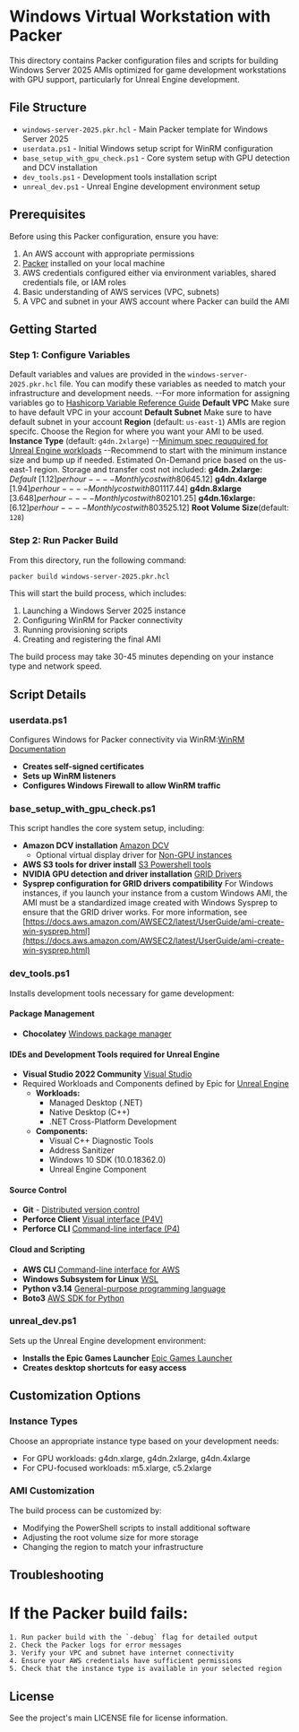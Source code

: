 # Windows Virtual Workstation with Packer

This directory contains Packer configuration files and scripts for building Windows Server 2025 AMIs optimized for game development workstations with GPU support, particularly for Unreal Engine development.

## File Structure

- `windows-server-2025.pkr.hcl` - Main Packer template for Windows Server 2025
- `userdata.ps1` - Initial Windows setup script for WinRM configuration
- `base_setup_with_gpu_check.ps1` - Core system setup with GPU detection and DCV installation
- `dev_tools.ps1` - Development tools installation script
- `unreal_dev.ps1` - Unreal Engine development environment setup

## Prerequisites

Before using this Packer configuration, ensure you have:

1. An AWS account with appropriate permissions
2. [Packer](https://www.packer.io/downloads) installed on your local machine
3. AWS credentials configured either via environment variables, shared credentials file, or IAM roles
4. Basic understanding of AWS services (VPC, subnets)
5. A VPC and subnet in your AWS account where Packer can build the AMI

## Getting Started

### Step 1: Configure Variables

Default variables and values are provided in the `windows-server-2025.pkr.hcl` file. You can modify these variables as needed to match your infrastructure and development needs.
--For more information for assigning variables go to [Hashicorp Variable Reference Guide](https://developer.hashicorp.com/packer/guides/hcl/variables#assigning-variables)
**Default VPC** Make sure to have default VPC in your account
**Default Subnet** Make sure to have default subnet in your account
**Region** (default: `us-east-1`) AMIs are region specifc. Choose the Region for where you want your AMI to be used.
**Instance Type** (default: `g4dn.2xlarge`)
--[Minimum spec reququired for Unreal Engine workloads](https://dev.epicgames.com/documentation/en-us/unreal-engine/hardware-and-software-specifications-for-unreal-engine)
  --Recommend to start with the minimum instance size and bump up if needed. Estimated On-Demand price based on the us-east-1 region. Storage and transfer cost not included:
    **g4dn.2xlarge:** *Default* [$1.12] per hour ---- Monthly cost with 80% utilization: [$645.12]
    **g4dn.4xlarge** [$1.94] per hour ---- Monthly cost with 80% utilization: [$1117.44]
    **g4dn.8xlarge** [$3.648] per hour ---- Monthly cost with 80% utilization: [$2101.25]
    **g4dn.16xlarge:** [$6.12] per hour ---- Monthly cost with 80% utilization: [$3525.12]
**Root Volume Size**(default: `128`)

### Step 2: Run Packer Build

From this directory, run the following command:

```bash
packer build windows-server-2025.pkr.hcl
```

This will start the build process, which includes:
1. Launching a Windows Server 2025 instance
2. Configuring WinRM for Packer connectivity
3. Running provisioning scripts
4. Creating and registering the final AMI

The build process may take 30-45 minutes depending on your instance type and network speed.

## Script Details

### userdata.ps1

Configures Windows for Packer connectivity via WinRM:[WinRM Documentation](https://developer.hashicorp.com/packer/docs/communicators/winrm#configuring-winrm-in-the-cloud)
- **Creates self-signed certificates**
- **Sets up WinRM listeners**
- **Configures Windows Firewall to allow WinRM traffic**

### base_setup_with_gpu_check.ps1

This script handles the core system setup, including:
- **Amazon DCV installation** [Amazon DCV](https://aws.amazon.com/hpc/dcv/)
    - Optional virtual display driver for [Non-GPU instances](https://docs.aws.amazon.com/dcv/latest/adminguide/setting-up-installing-winprereq.html)
- **AWS S3 tools for driver install** [S3 Powershell tools](https://docs.aws.amazon.com/powershell/v5/userguide/pstools-s3.html)
- **NVIDIA GPU detection and driver installation** [GRID Drivers](https://docs.aws.amazon.com/AWSEC2/latest/UserGuide/install-nvidia-driver.html#nvidia-GRID-driver)
- **Sysprep configuration for GRID drivers compatibility** For Windows instances, if you launch your instance from a custom Windows AMI, the AMI must be a standardized image created with Windows Sysprep to ensure that the GRID driver works. For more information, see [https://docs.aws.amazon.com/AWSEC2/latest/UserGuide/ami-create-win-sysprep.html](https://docs.aws.amazon.com/AWSEC2/latest/UserGuide/ami-create-win-sysprep.html)

### dev_tools.ps1

Installs development tools necessary for game development:

#### Package Management
- **Chocolatey** [Windows package manager](https://chocolatey.org/)

#### IDEs and Development Tools required for Unreal Engine
- **Visual Studio 2022 Community** [Visual Studio](https://visualstudio.microsoft.com/)
- Required Workloads and Components defined by Epic for [Unreal Engine](https://dev.epicgames.com/documentation/en-us/unreal-engine/setting-up-visual-studio-development-environment-for-cplusplus-projects-in-unreal-engine)
  - **Workloads:**
    - Managed Desktop (.NET)
    - Native Desktop (C++)
    - .NET Cross-Platform Development
  - **Components:**
    - Visual C++ Diagnostic Tools
    - Address Sanitizer
    - Windows 10 SDK (10.0.18362.0)
    - Unreal Engine Component

#### Source Control
- **Git** - [Distributed version control](https://git-scm.com/)
- **Perforce Client** [Visual interface (P4V)](https://www.perforce.com/products/helix-core-apps/helix-visual-client-p4v)
- **Perforce CLI** [Command-line interface (P4)](https://help.perforce.com/helix-core/server-apps/cmdref/current/Content/CmdRef/Home-cmdref.html)

#### Cloud and Scripting
- **AWS CLI** [Command-line interface for AWS](https://docs.aws.amazon.com/streams/latest/dev/setup-awscli.html)
- **Windows Subsystem for Linux** [WSL](https://learn.microsoft.com/en-us/windows/wsl/setup/environment)
- **Python v3.14** [General-purpose programming language](https://www.python.org/)
- **Boto3** [AWS SDK for Python](https://boto3.amazonaws.com/v1/documentation/api/latest/index.html)

### unreal_dev.ps1

Sets up the Unreal Engine development environment:
- **Installs the Epic Games Launcher** [Epic Games Launcher](https://store.epicgames.com/en-US/download)
- **Creates desktop shortcuts for easy access**

## Customization Options

### Instance Types

Choose an appropriate instance type based on your development needs:
- For GPU workloads: g4dn.xlarge, g4dn.2xlarge, g4dn.4xlarge
- For CPU-focused workloads: m5.xlarge, c5.2xlarge

### AMI Customization

The build process can be customized by:
- Modifying the PowerShell scripts to install additional software
- Adjusting the root volume size for more storage
- Changing the region to match your infrastructure

## Troubleshooting

# If the Packer build fails:
    1. Run packer build with the `-debug` flag for detailed output
    2. Check the Packer logs for error messages
    3. Verify your VPC and subnet have internet connectivity
    4. Ensure your AWS credentials have sufficient permissions
    5. Check that the instance type is available in your selected region

## License

See the project's main LICENSE file for license information.
